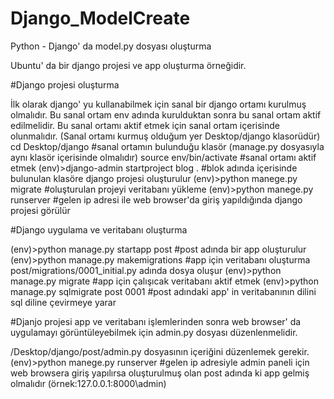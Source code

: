 # Django_ModelCreate
Python - Django' da model.py dosyası oluşturma  

Ubuntu' da bir django projesi ve app oluşturma örneğidir.

#Django projesi oluşturma

İlk olarak django' yu kullanabilmek için sanal bir django ortamı kurulmuş olmalıdır.
Bu sanal ortam env adında kurulduktan sonra bu sanal ortam aktif edilmelidir. 
Bu sanal ortamı aktif etmek için sanal ortam içerisinde olunmalıdır. 
(Sanal ortamı kurmuş olduğum yer Desktop/django klasorüdür)
cd Desktop/django #sanal ortamın bulunduğu klasör 
(manage.py dosyasıyla aynı klasör içerisinde olmalıdır)
source env/bin/activate #sanal ortamı aktif etmek 
(env)>django-admin startproject blog . 
#blok adında içerisinde bulunulan klasöre django projesi oluşturulur
(env)>python manege.py migrate  #oluşturulan projeyi veritabanı yükleme
(env)>python manege.py runserver 
#gelen ip adresi ile web browser'da giriş yapıldığında django projesi görülür

#Django uygulama ve veritabanı oluşturma

(env)>python manage.py startapp post #post adında bir app oluşturulur
(env)>python manage.py makemigrations 
#app için veritabanı oluşturma post/migrations/0001_initial.py adında dosya oluşur
(env)>python manage.py migrate #app için çalışıcak veritabanı aktif etmek 
(env)>python manage.py sqlmigrate post 0001 
#post adındaki app' in veritabanının dilini sql diline çevirmeye yarar

#Djanjo projesi app ve veritabanı işlemlerinden sonra web browser' da 
uygulamayı görüntüleyebilmek için admin.py dosyası düzenlenmelidir.

/Desktop/django/post/admin.py dosyasının içeriğini düzenlemek gerekir.
(env)>python manege.py runserver #gelen ip adresiyle admin paneli 
için web browsera giriş yapılırsa oluşturulmuş olan post adında ki app gelmiş olmalıdır 
(örnek:127.0.0.1:8000\admin)

